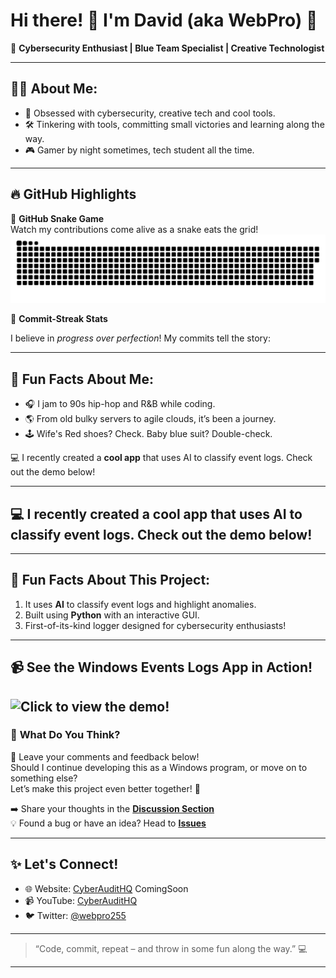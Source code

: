 # Hi there! 👋 I'm David (aka WebPro) 🚀

🎩 **Cybersecurity Enthusiast | Blue Team Specialist | Creative Technologist**

---

## 🧑‍💻 About Me:
- 🌟 Obsessed with cybersecurity, creative tech and cool tools.
- 🛠️ Tinkering with tools, committing small victories and learning along the way.
- 🎮 Gamer by night sometimes, tech student all the time.

---

## 🔥 GitHub Highlights

🐍 **GitHub Snake Game**  
Watch my contributions come alive as a snake eats the grid!
![GitHub Snake Game](./dist/github-snake.svg)

🎯 **Commit-Streak Stats**

I believe in *progress over perfection*! My commits tell the story:


---

## 🎉 Fun Facts About Me:
- 🎧 I jam to 90s hip-hop and R&B while coding.
- 🌎 From old bulky servers to agile clouds, it’s been a journey.
- 🕹️ Wife's Red shoes? Check. Baby blue suit? Double-check.

💻 I recently created a **cool app** that uses AI to classify event logs. Check out the demo below!

---

## 💻 I recently created a **cool app** that uses AI to classify event logs. Check out the demo below!

---

## 🎉 Fun Facts About This Project:

1. It uses **AI** to classify event logs and highlight anomalies.  
2. Built using **Python** with an interactive GUI.  
3. First-of-its-kind logger designed for cybersecurity enthusiasts!

---
## 📹 **See the Windows Events Logs App in Action!**

![Click to view the demo!](https://github.com/webpro255/Event-Log-AI/blob/main/vidss2.gif)
---

### 💬 **What Do You Think?**

📝 Leave your comments and feedback below!  
Should I continue developing this as a Windows program, or move on to something else?  
Let’s make this project even better together! 🚀  

➡️ Share your thoughts in the [**Discussion Section**](https://github.com/webpro255/Event-Log-AI/discussions)  
💡 Found a bug or have an idea? Head to [**Issues**](https://github.com/webpro255/Event-Log-AI/issues)



---
## ✨ Let's Connect!
- 🌐 Website: [CyberAuditHQ](https://cyberaudithq.com) ComingSoon
- 📹 YouTube: [CyberAuditHQ](https://www.youtube.com/@cyberaudithq)
- 🐦 Twitter: [@webpro255](https://twitter.com/webpro255)

---

> “Code, commit, repeat – and throw in some fun along the way.” 💻

---





